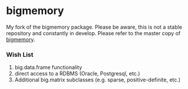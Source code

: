 bigmemory
=========
My fork of the bigmemory package.  Please be aware, this is not a stable
repository and constantly in develop.  Please refer to the master copy of
[bigmemory](https://github.com/kaneplusplus/bigmemory).


### Wish List
1. big.data.frame functionality
2. direct access to a RDBMS (Oracle, Postgresql, etc.)
3. Additional big.matrix subclasses (e.g. sparse, positive-definite, etc.)
